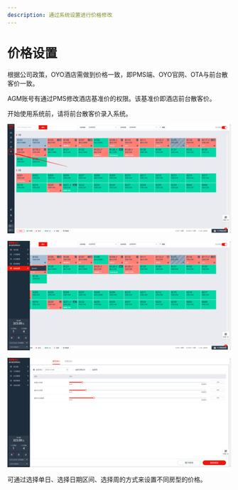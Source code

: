 ```yaml
---
description: 通过系统设置进行价格修改
---
```


# 价格设置

根据公司政策，OYO酒店需做到价格一致，即PMS端、OYO官网、OTA与前台散客价一致。

AGM账号有通过PMS修改酒店基准价的权限。该基准价即酒店前台散客价。

开始使用系统前，请将前台散客价录入系统。

![&#x9F20;&#x6807;&#x653E;&#x7F6E;&#x81F3;&#x4FA7;&#x8FB9;&#x680F;&#xFF0C;&#x53EF;&#x5F39;&#x51FA;&#x4FA7;&#x8FB9;&#x680F;&#x8BE6;&#x60C5;](../../.gitbook/assets/image%20%2899%29.png)

![&#x70B9;&#x51FB;&#x7CFB;&#x7EDF;&#x8BBE;&#x7F6E;&#xFF0C;&#x8FDB;&#x5165;&#x66F4;&#x6539;&#x623F;&#x4EF7;](../../.gitbook/assets/image%20%2826%29.png)

![&#x53EF;&#x9009;&#x62E9;&#x5355;&#x65E5;&#x3001;&#x65E5;&#x671F;&#x533A;&#x95F4;&#x3001;&#x5468;&#x6765;&#x4FEE;&#x6539;&#x7CFB;&#x7EDF;&#x7684;&#x9884;&#x8BBE;&#x4EF7;&#x683C;](../../.gitbook/assets/image%20%28186%29.png)

可通过选择单日、选择日期区间、选择周的方式来设置不同房型的价格。


